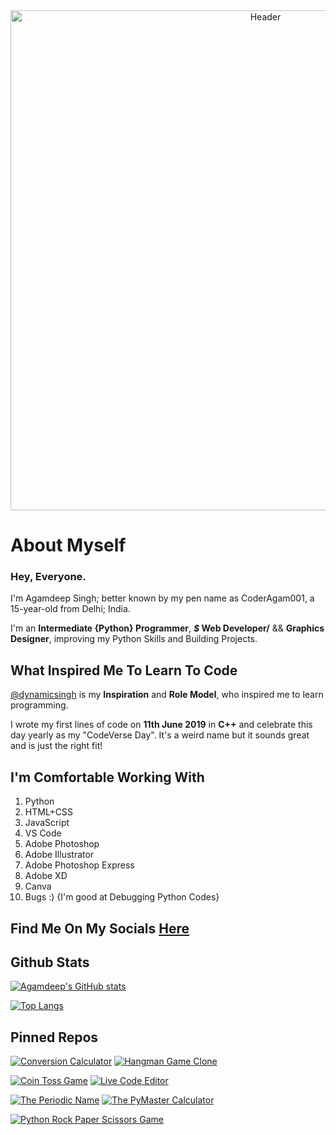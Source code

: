 <div id="header" align="center">
  <img alt="Header" src="GithubBanner.gif" width="800"/>
</div>

# About Myself

### Hey, Everyone.

I'm Agamdeep Singh; better known by my pen name as CoderAgam001, a 15-year-old from Delhi; India.

I'm an **Intermediate {Python} Programmer**, ***$* Web Developer/** && **Graphics Designer**, improving my Python Skills and Building Projects.

## What Inspired Me To Learn To Code
[@dynamicsingh](https://github.com/dynamicsingh) is my **Inspiration** and **Role Model**, who inspired me to learn programming.

I wrote my first lines of code on **11th June 2019** in **C++** and celebrate this day yearly as my "CodeVerse Day". It's a weird name but it sounds great and is just the right fit!

## I'm Comfortable Working With
1. Python
2. HTML+CSS
3. JavaScript
4. VS Code
5. Adobe Photoshop
6. Adobe Illustrator
7. Adobe Photoshop Express
8. Adobe XD
9. Canva
10. Bugs :) {I'm good at Debugging Python Codes}

## Find Me On My Socials [Here](https://linktr.ee/coderagam001) 

## Github Stats
[![Agamdeep's GitHub stats](https://github-readme-stats.vercel.app/api?username=CoderAgam001&theme=onedark&count_private=true&show_icons=true&include_all_commits=true)](https://github.com/CoderAgam001/github-readme-stats)

[![Top Langs](https://github-readme-stats.vercel.app/api/top-langs/?username=CoderAgam001&theme=onedark)](https://github.com/CoderAgam001/github-readme-stats)

## Pinned Repos
[![Conversion Calculator](https://github-readme-stats.vercel.app/api/pin/?username=CoderAgam001&repo=Conversion-Calculator&theme=onedark)](https://github.com/CoderAgam001/Conversion-Calculator) [![Hangman Game Clone](https://github-readme-stats.vercel.app/api/pin/?username=CoderAgam001&repo=Hangman-Clone-Python&theme=onedark)](https://github.com/CoderAgam001/Hangman-Clone-Python)

[![Coin Toss Game](https://github-readme-stats.vercel.app/api/pin/?username=CoderAgam001&repo=CoinTossGame&theme=onedark)](https://github.com/CoderAgam001/CoinTossGame) [![Live Code Editor](https://github-readme-stats.vercel.app/api/pin/?username=CoderAgam001&repo=Live-Code-Editor&theme=onedark)](https://github.com/CoderAgam001/Live-Code-Editor)

[![The Periodic Name](https://github-readme-stats.vercel.app/api/pin/?username=CoderAgam001&repo=The-Periodic-Name&theme=onedark)](https://github.com/CoderAgam001/The-Periodic-Name) [![The PyMaster Calculator](https://github-readme-stats.vercel.app/api/pin/?username=CoderAgam001&repo=The-PyMaster-Calculator&theme=onedark)](https://github.com/CoderAgam001/The-PyMaster-Calculator)

[![Python Rock Paper Scissors Game](https://github-readme-stats.vercel.app/api/pin/?username=CoderAgam001&repo=Python-Rock-Paper-Scissors&theme=onedark)](https://github.com/CoderAgam001/Python-Rock-Paper-Scissors)
